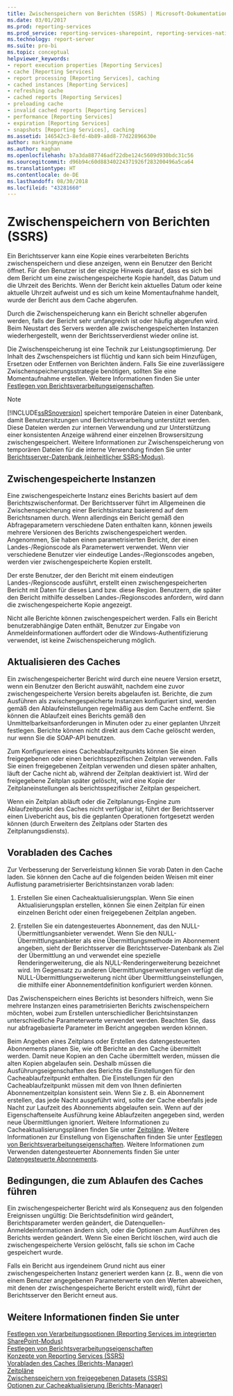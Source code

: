 ```yaml
---
title: Zwischenspeichern von Berichten (SSRS) | Microsoft-Dokumentation
ms.date: 03/01/2017
ms.prod: reporting-services
ms.prod_service: reporting-services-sharepoint, reporting-services-native
ms.technology: report-server
ms.suite: pro-bi
ms.topic: conceptual
helpviewer_keywords:
- report execution properties [Reporting Services]
- cache [Reporting Services]
- report processing [Reporting Services], caching
- cached instances [Reporting Services]
- refreshing cache
- cached reports [Reporting Services]
- preloading cache
- invalid cached reports [Reporting Services]
- performance [Reporting Services]
- expiration [Reporting Services]
- snapshots [Reporting Services], caching
ms.assetid: 146542c3-8efd-4b89-a8d8-77d22896630e
author: markingmyname
ms.author: maghan
ms.openlocfilehash: b7a3da887746adf22dbe124c5609d930bdc31c56
ms.sourcegitcommit: d96b94c60d88340224371926f283200496a5ca64
ms.translationtype: HT
ms.contentlocale: de-DE
ms.lasthandoff: 08/30/2018
ms.locfileid: "43281660"
---
```

# <a name="caching-reports-ssrs"></a>Zwischenspeichern von Berichten (SSRS)
  Ein Berichtsserver kann eine Kopie eines verarbeiteten Berichts zwischenspeichern und diese anzeigen, wenn ein Benutzer den Bericht öffnet. Für den Benutzer ist der einzige Hinweis darauf, dass es sich bei dem Bericht um eine zwischengespeicherte Kopie handelt, das Datum und die Uhrzeit des Berichts. Wenn der Bericht kein aktuelles Datum oder keine aktuelle Uhrzeit aufweist und es sich um keine Momentaufnahme handelt, wurde der Bericht aus dem Cache abgerufen.  
  
 Durch die Zwischenspeicherung kann ein Bericht schneller abgerufen werden, falls der Bericht sehr umfangreich ist oder häufig abgerufen wird. Beim Neustart des Servers werden alle zwischengespeicherten Instanzen wiederhergestellt, wenn der Berichtsserverdienst wieder online ist.  
  
 Die Zwischenspeicherung ist eine Technik zur Leistungsoptimierung. Der Inhalt des Zwschenspeichers ist flüchtig und kann sich beim Hinzufügen, Ersetzen oder Entfernen von Berichten ändern. Falls Sie eine zuverlässigere Zwischenspeicherungsstrategie benötigen, sollten Sie eine Momentaufnahme erstellen. Weitere Informationen finden Sie unter [Festlegen von Berichtsverarbeitungseigenschaften](../../reporting-services/report-server/set-report-processing-properties.md).  
  
> [!NOTE]  
>  [!INCLUDE[ssRSnoversion](../../includes/ssrsnoversion-md.md)] speichert temporäre Dateien in einer Datenbank, damit Benutzersitzungen und Berichtsverarbeitung unterstützt werden. Diese Dateien werden zur internen Verwendung und zur Unterstützung einer konsistenten Anzeige während einer einzelnen Browsersitzung zwischengespeichert. Weitere Informationen zur Zwischenspeicherung von temporären Dateien für die interne Verwendung finden Sie unter [Berichtsserver-Datenbank (einheitlicher SSRS-Modus)](../../reporting-services/report-server/report-server-database-ssrs-native-mode.md).  
  
## <a name="cached-instances"></a>Zwischengespeicherte Instanzen  
 Eine zwischengespeicherte Instanz eines Berichts basiert auf dem Berichtszwischenformat. Der Berichtsserver führt im Allgemeinen die Zwischenspeicherung einer Berichtsinstanz basierend auf dem Berichtsnamen durch. Wenn allerdings ein Bericht gemäß den Abfrageparametern verschiedene Daten enthalten kann, können jeweils mehrere Versionen des Berichts zwischengespeichert werden. Angenommen, Sie haben einen parametrisierten Bericht, der einen Landes-/Regionscode als Parameterwert verwendet. Wenn vier verschiedene Benutzer vier eindeutige Landes-/Regionscodes angeben, werden vier zwischengespeicherte Kopien erstellt.  
  
 Der erste Benutzer, der den Bericht mit einem eindeutigen Landes-/Regionscode ausführt, erstellt einen zwischengespeicherten Bericht mit Daten für dieses Land bzw. diese Region. Benutzern, die später den Bericht mithilfe desselben Landes-/Regionscodes anfordern, wird dann die zwischengespeicherte Kopie angezeigt.  
  
 Nicht alle Berichte können zwischengespeichert werden. Falls ein Bericht benutzerabhängige Daten enthält, Benutzer zur Eingabe von Anmeldeinformationen auffordert oder die Windows-Authentifizierung verwendet, ist keine Zwischenspeicherung möglich.  
  
## <a name="refreshing-the-cache"></a>Aktualisieren des Caches  
 Ein zwischengespeicherter Bericht wird durch eine neuere Version ersetzt, wenn ein Benutzer den Bericht auswählt, nachdem eine zuvor zwischengespeicherte Version bereits abgelaufen ist. Berichte, die zum Ausführen als zwischengespeicherte Instanzen konfiguriert sind, werden gemäß den Ablaufeinstellungen regelmäßig aus dem Cache entfernt. Sie können die Ablaufzeit eines Berichts gemäß den Unmittelbarkeitsanforderungen in Minuten oder zu einer geplanten Uhrzeit festlegen. Berichte können nicht direkt aus dem Cache gelöscht werden, nur wenn Sie die SOAP-API benutzen.  
  
 Zum Konfigurieren eines Cacheablaufzeitpunkts können Sie einen freigegebenen oder einen berichtsspezifischen Zeitplan verwenden. Falls Sie einen freigegebenen Zeitplan verwenden und diesen später anhalten, läuft der Cache nicht ab, während der Zeitplan deaktiviert ist. Wird der freigegebene Zeitplan später gelöscht, wird eine Kopie der Zeitplaneinstellungen als berichtsspezifischer Zeitplan gespeichert.  
  
 Wenn ein Zeitplan abläuft oder die Zeitplanungs-Engine zum Ablaufzeitpunkt des Caches nicht verfügbar ist, führt der Berichtsserver einen Livebericht aus, bis die geplanten Operationen fortgesetzt werden können (durch Erweitern des Zeitplans oder Starten des Zeitplanungsdiensts).  
  
## <a name="preloading-the-cache"></a>Vorabladen des Caches  
 Zur Verbesserung der Serverleistung können Sie vorab Daten in den Cache laden. Sie können den Cache auf die folgenden beiden Weisen mit einer Auflistung parametrisierter Berichtsinstanzen vorab laden:  
  
1.  Erstellen Sie einen Cacheaktualisierungsplan. Wenn Sie einen Aktualisierungsplan erstellen, können Sie einen Zeitplan für einen einzelnen Bericht oder einen freigegebenen Zeitplan angeben.  
  
2.  Erstellen Sie ein datengesteuertes Abonnement, das den NULL-Übermittlungsanbieter verwendet. Wenn Sie den NULL-Übermittlungsanbieter als eine Übermittlungsmethode im Abonnement angeben, sieht der Berichtsserver die Berichtsserver-Datenbank als Ziel der Übermittlung an und verwendet eine spezielle Renderingerweiterung, die als NULL-Renderingerweiterung bezeichnet wird. Im Gegensatz zu anderen Übermittlungserweiterungen verfügt die NULL-Übermittlungserweiterung nicht über Übermittlungseinstellungen, die mithilfe einer Abonnementdefinition konfiguriert werden können.  
  
 Das Zwischenspeichern eines Berichts ist besonders hilfreich, wenn Sie mehrere Instanzen eines parametrisierten Berichts zwischenspeichern möchten, wobei zum Erstellen unterschiedlicher Berichtsinstanzen unterschiedliche Parameterwerte verwendet werden. Beachten Sie, dass nur abfragebasierte Parameter im Bericht angegeben werden können.  
  
 Beim Angeben eines Zeitplans oder Erstellen des datengesteuerten Abonnements planen Sie, wie oft Berichte an den Cache übermittelt werden. Damit neue Kopien an den Cache übermittelt werden, müssen die alten Kopien abgelaufen sein. Deshalb müssen die Ausführungseigenschaften des Berichts die Einstellungen für den Cacheablaufzeitpunkt enthalten. Die Einstellungen für den Cacheablaufzeitpunkt müssen mit dem von Ihnen definierten Abonnementzeitplan konsistent sein. Wenn Sie z. B. ein Abonnement erstellen, das jede Nacht ausgeführt wird, sollte der Cache ebenfalls jede Nacht zur Laufzeit des Abonnements abgelaufen sein. Wenn auf der Eigenschaftenseite Ausführung keine Ablaufzeiten angegeben sind, werden neue Übermittlungen ignoriert. Weitere Informationen zu Cacheaktualisierungsplänen finden Sie unter [Zeitpläne](../../reporting-services/subscriptions/schedules.md). Weitere Informationen zur Einstellung von Eigenschaften finden Sie unter [Festlegen von Berichtsverarbeitungseigenschaften](../../reporting-services/report-server/set-report-processing-properties.md). Weitere Informationen zum Verwenden datengesteuerter Abonnements finden Sie unter [Datengesteuerte Abonnements](../../reporting-services/subscriptions/data-driven-subscriptions.md).  
  
## <a name="conditions-that-cause-cache-expiration"></a>Bedingungen, die zum Ablaufen des Caches führen  
 Ein zwischengespeicherter Bericht wird als Konsequenz aus den folgenden Ereignissen ungültig: Die Berichtsdefinition wird geändert, Berichtsparameter werden geändert, die Datenquellen-Anmeldeinformationen ändern sich, oder die Optionen zum Ausführen des Berichts werden geändert. Wenn Sie einen Bericht löschen, wird auch die zwischengespeicherte Version gelöscht, falls sie schon im Cache gespeichert wurde.  
  
 Falls ein Bericht aus irgendeinem Grund nicht aus einer zwischengespeicherten Instanz generiert werden kann (z. B., wenn die von einem Benutzer angegebenen Parameterwerte von den Werten abweichen, mit denen der zwischengespeicherte Bericht erstellt wird), führt der Berichtsserver den Bericht erneut aus.  
  
## <a name="see-also"></a>Weitere Informationen finden Sie unter  
 [Festlegen von Verarbeitungsoptionen &#40;Reporting Services im integrierten SharePoint-Modus&#41;](../../reporting-services/report-server-sharepoint/set-processing-options-reporting-services-in-sharepoint-integrated-mode.md)   
 [Festlegen von Berichtsverarbeitungseigenschaften](../../reporting-services/report-server/set-report-processing-properties.md)   
 [Konzepte von Reporting Services (SSRS)](../../reporting-services/reporting-services-concepts-ssrs.md)   
 [Vorabladen des Caches (Berichts-Manager)](../../reporting-services/report-server/preload-the-cache-report-manager.md)   
 [Zeitpläne](../../reporting-services/subscriptions/schedules.md)   
 [Zwischenspeichern von freigegebenen Datasets (SSRS)](../../reporting-services/report-server/cache-shared-datasets-ssrs.md)   
 [Optionen zur Cacheaktualisierung &#40;Berichts-Manager&#41;](http://msdn.microsoft.com/library/227da40c-6bd2-48ec-aa9c-50ce6c1ca3a6)  
  
  
